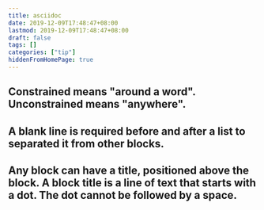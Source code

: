 ```yaml
---
title: asciidoc
date: 2019-12-09T17:48:47+08:00
lastmod: 2019-12-09T17:48:47+08:00
draft: false
tags: []
categories: ["tip"]
hiddenFromHomePage: true
---
```




## Constrained means "around a word". Unconstrained means "anywhere".

## A blank line is required before and after a list to separated it from other blocks.

## Any block can have a title, positioned above the block. A block title is a line of text that starts with a dot. The dot cannot be followed by a space.
